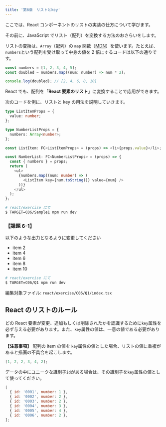 ```yaml
---
title: '第6章　リストとkey'
---
```


ここでは、React コンポーネントのリストの実装の仕方について学びます。

その前に、JavaScript でリスト（配列）を変換する方法のおさらいをします。

リストの変換は、`Array`（配列）の `map` 関数（[MDN](https://developer.mozilla.org/ja/docs/Web/JavaScript/Reference/Global_Objects/Array/map)）を使います。たとえば、`numbers`という配列を受け取って中身の値を 2 倍にするコードは以下の通りです。

```javascript
const numbers = [1, 2, 3, 4, 5];
const doubled = numbers.map((num: number) => num * 2);

console.log(doubled); // [2, 4, 6, 8, 10]
```

React でも、配列を「**React 要素のリスト**」に変換することで応用ができます。

次のコードを例に、リストと key の用法を説明していきます。

```typescript
type ListItemProps = {
  value: number;
};

type NumberListProps = {
  numbers: Array<number>;
};

const ListItem: FC<ListItemProps> = (props) => <li>{props.value}</li>;

const NumberList: FC<NumberListProps> = (props) => {
  const { numbers } = props;
  return (
    <ul>
      {numbers.map((num: number) => (
        <ListItem key={num.toString()} value={num} />
      ))}
    </ul>
  );
};
```

```bash
# react/exercise にて
$ TARGET=C06/Sample1 npm run dev
```

### 【課題 6-1】

以下のような出力となるように変更してください

- item 2
- item 4
- item 6
- item 8
- item 10

```bash
# react/exercise にて
$ TARGET=C06/Q1 npm run dev
```

編集対象ファイル: `react/exercise/C06/Q1/index.tsx`

## React のリストのルール

どの React 要素が変更、追加もしくは削除されたかを認識するために`key`属性を必ず与える必要があります。また、`key`属性の値は、一意の値である必要があります。

**【注意事項】** 配列の item の値を `key`属性の値とした場合、リストの値に重複があると描画の不具合を起こします。

```javascript
[1, 2, 2, 3, 4, 2];
```

データの中にユニークな識別子`id`がある場合は、その識別子を`key`属性の値として使ってください。

```javascript
[
  { id: '0001', number: 1 },
  { id: '0002', number: 2 },
  { id: '0003', number: 2 },
  { id: '0004', number: 3 },
  { id: '0005', number: 4 },
  { id: '0006', number: 2 },
];
```
